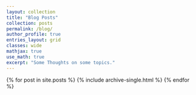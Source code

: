 ```yaml
---
layout: collection
title: "Blog Posts"
collection: posts
permalink: /blog/
author_profile: true
entries_layout: grid
classes: wide
mathjax: true
use_math: true
excerpt: "Some Thoughts on some topics."
---
```



{% for post in site.posts %}
  {% include archive-single.html %}
{% endfor %}

